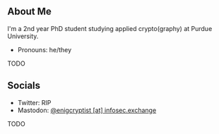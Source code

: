 ## About Me

I'm a 2nd year PhD student studying applied crypto(graphy) at Purdue University.

- Pronouns: he/they

TODO

## Socials
- Twitter: RIP
- Mastodon: <a rel="me" href="https://infosec.exchange/@enigcryptist">@enigcryptist [at] infosec.exchange</a>
<!--
- Google Scholar
- LinkedIn
-->
TODO

<!--
**jdwhite48/jdwhite48** is a ✨ _special_ ✨ repository because its `README.md` (this file) appears on your GitHub profile.

Here are some ideas to get you started:

- 🔭 I’m currently working on ...
- 🌱 I’m currently learning ...
- 👯 I’m looking to collaborate on ...
- 🤔 I’m looking for help with ...
- 💬 Ask me about ...
- 📫 How to reach me: ...
- 😄 Pronouns: ...
- ⚡ Fun fact: ...
-->
